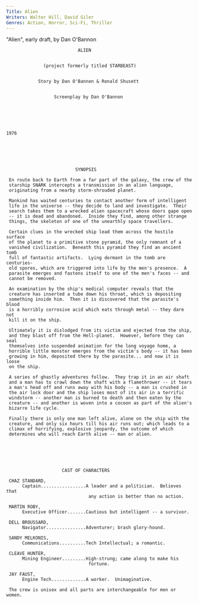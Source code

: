 ```yaml
---
Title: Alien
Writers: Walter Hill, David Giler
Genres: Action, Horror, Sci-Fi, Thriller
---
```


"Alien", early draft, by Dan O'Bannon



   




                               ALIEN


                  (project formerly titled STARBEAST)


                Story by Dan O'Bannon & Ronald Shusett


                      Screenplay by Dan O'Bannon





                                                                       1976






                              SYNOPSIS

     En route back to Earth from a far part of the galaxy, the crew of the
     starship SNARK intercepts a transmission in an alien language,
     originating from a nearby storm-shrouded planet.

     Mankind has waited centuries to contact another form of intelligent
     life in the universe -- they decide to land and investigate.  Their
     search takes them to a wrecked alien spacecraft whose doors gape open
     -- it is dead and abandoned.  Inside they find, among other strange
     things, the skeleton of one of the unearthly space travellers.

     Certain clues in the wrecked ship lead them across the hostile surface
     of the planet to a primitive stone pyramid, the only remnant of a
     vanished civilization.  Beneath this pyramid they find an ancient tomb
     full of fantastic artifacts.  Lying dormant in the tomb are centuries-
     old spores, which are triggered into life by the men's presence.  A
     parasite emerges and fastens itself to one of the men's faces -- and
     cannot be removed.

     An examination by the ship's medical computer reveals that the
     creature has inserted a tube down his throat, which is depositing
     something inside him.  Then it is discovered that the parasite's blood
     is a horribly corrosive acid which eats through metal -- they dare not
     kill it on the ship.

     Ultimately it is dislodged from its victim and ejected from the ship,
     and they blast off from the Hell-planet.  However, before they can seal
     themselves into suspended animation for the long voyage home, a
     horrible little monster emerges from the victim's body -- it has been
     growing in him, deposited there by the parasite... and now it is loose
     on the ship.

     A series of ghastly adventures follow.  They trap it in an air shaft
     and a man has to crawl down the shaft with a flamethrower -- it tears
     a man's head off and runs away with his body -- a man is crushed in
     the air lock door and the ship loses most of its air in a terrific
     windstorm -- another man is burned to death and then eaten by the
     creature -- and another is woven into a cocoon as part of the alien's
     bizarre life cycle.

     Finally there is only one man left alive, alone on the ship with the
     creature, and only six hours till his air runs out; which leads to a
     climax of horrifying, explosive jeopardy, the outcome of which
     determines who will reach Earth alive -- man or alien.






                         CAST OF CHARACTERS

     CHAZ STANDARD,
          Captain.................A leader and a politician.  Believes that
                                   any action is better than no action.

     MARTIN ROBY,
          Executive Officer.......Cautious but intelligent -- a survivor.

     DELL BROUSSARD,
          Navigator...............Adventurer; brash glory-hound.

     SANDY MELKONIS,
          Communications..........Tech Intellectual; a romantic.

     CLEAVE HUNTER,
          Mining Engineer.........High-strung; came along to make his
                                   fortune.

     JAY FAUST,
          Engine Tech.............A worker.  Unimaginative.

     The crew is unisex and all parts are interchangeable for men or women.